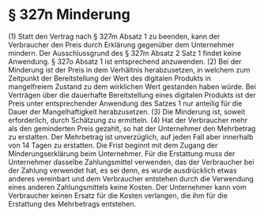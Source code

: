 # § 327n Minderung
(1) Statt den Vertrag nach § 327m Absatz 1 zu beenden, kann der Verbraucher den Preis durch Erklärung gegenüber dem Unternehmer mindern. Der Ausschlussgrund des § 327m Absatz 2 Satz 1 findet keine Anwendung. § 327o Absatz 1 ist entsprechend anzuwenden.
(2) Bei der Minderung ist der Preis in dem Verhältnis herabzusetzen, in welchem zum Zeitpunkt der Bereitstellung der Wert des digitalen Produkts in mangelfreiem Zustand zu dem wirklichen Wert gestanden haben würde. Bei Verträgen über die dauerhafte Bereitstellung eines digitalen Produkts ist der Preis unter entsprechender Anwendung des Satzes 1 nur anteilig für die Dauer der Mangelhaftigkeit herabzusetzen.
(3) Die Minderung ist, soweit erforderlich, durch Schätzung zu ermitteln.
(4) Hat der Verbraucher mehr als den geminderten Preis gezahlt, so hat der Unternehmer den Mehrbetrag zu erstatten. Der Mehrbetrag ist unverzüglich, auf jeden Fall aber innerhalb von 14 Tagen zu erstatten. Die Frist beginnt mit dem Zugang der Minderungserklärung beim Unternehmer. Für die Erstattung muss der Unternehmer dasselbe Zahlungsmittel verwenden, das der Verbraucher bei der Zahlung verwendet hat, es sei denn, es wurde ausdrücklich etwas anderes vereinbart und dem Verbraucher entstehen durch die Verwendung eines anderen Zahlungsmittels keine Kosten. Der Unternehmer kann vom Verbraucher keinen Ersatz für die Kosten verlangen, die ihm für die Erstattung des Mehrbetrags entstehen.